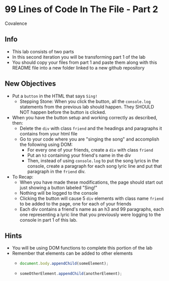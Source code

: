 # 99 Lines of Code In The File - Part 2

Covalence

## Info

- This lab consists of two parts
- In this second iteration you will be transforming part 1 of the lab
- You should copy your files from part 1 and paste them along with this README file into a new folder linked to a new github repository

## New Objectives

- Put a `button` in the HTML that says `Sing!`
  - Stepping Stone: When you click the button, all the `console.log` statements from the previous lab should happen. They SHOULD NOT happen before the button is clicked.
- When you have the button setup and working correctly as described, then:
  - Delete the `div` with class `friend` and the headings and paragraphs it contains from your html file
  - Go to your code where you are "singing the song" and accomplish the following using DOM:
    - For every one of your friends, create a `div` with class `friend`
    - Put an `h3` containing your friend's name in the div
    - Then, instead of using `console.log` to put the song lyrics in the console, create a paragraph for each song lyric line and put that paragraph in the `friend` div.
- To Recap:
  - When you have made these modifications, the page should start out just showing a button labeled "Sing!"
  - Nothing will be logged to the console
  - Clicking the button will cause 5 `div` elements with class name `friend` to be added to the page, one for each of your friends
  - Each div contains a friend's name as an h3 and 99 paragraphs, each one representing a lyric line that you previously were logging to the console in part 1 of this lab.

## Hints

- You will be using DOM functions to complete this portion of the lab
- Remember that elements can be added to other elements
  - ```javascript
    document.body.appendChild(someElement);
    ```
  - ```javascript
    someOtherElement.appendChild(anotherElement);
    ```
